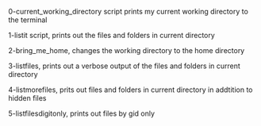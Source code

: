 0-current_working_directory script prints my current working directory to the terminal

1-listit script, prints out the files and folders in current directory

2-bring_me_home, changes the working directory to the home directory

3-listfiles, prints out a verbose output of the files and folders in current directory

4-listmorefiles, prits out files and folders in current directory in addtition to hidden files

5-listfilesdigitonly, prints out files by gid only